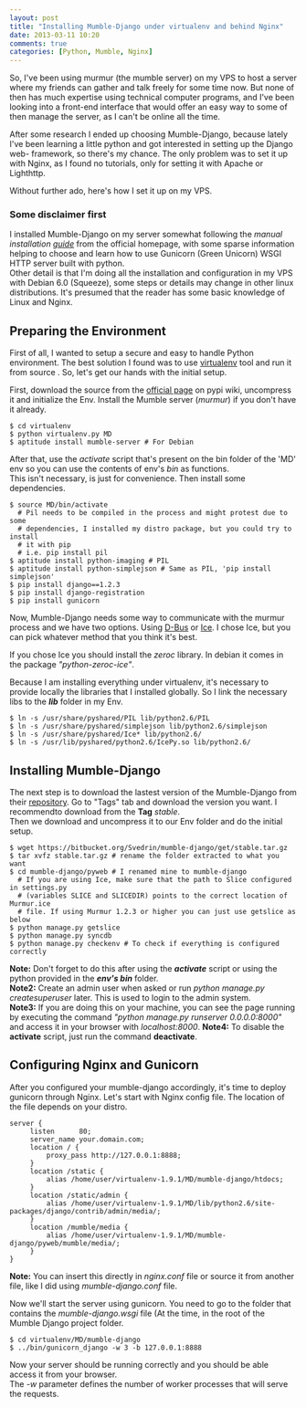 ```yaml
---
layout: post
title: "Installing Mumble-Django under virtualenv and behind Nginx"
date: 2013-03-11 10:20
comments: true
categories: [Python, Mumble, Nginx]
---
```


So, I've been using murmur (the mumble server) on my VPS to host a server where 
my friends can gather and talk freely for some time now. But none of then has
much expertise using technical computer programs, and I've been looking into a
front-end interface that would offer an easy way to some of then manage the
server, as I can't be online all the time.

After some research I ended up choosing Mumble-Django, because lately I've been
learning a little python and got interested in setting up the Django web-
framework, so there's my chance. The only problem was to set it up with Nginx,
as I found no tutorials, only for setting it with Apache or Lighthttp.

Without further ado, here's how I set it up on my VPS.
<!-- More -->

### Some disclaimer first

I installed Mumble-Django on my server somewhat following the _manual
installation [guide][1]_ from the official homepage, with some sparse
information helping to choose and learn how to use Gunicorn (Green Unicorn) WSGI
HTTP server built with python.  
Other detail is that I'm doing all the installation and configuration in my VPS
with Debian 6.0 (Squeeze), some steps or details may change in other linux
distributions.
It's presumed that the reader has some basic knowledge of Linux and Nginx.

Preparing the Environment
-------------------------

First of all, I wanted to setup a secure and easy to handle Python environment.
The best solution I found was to use [virtualenv][2] tool and run it from source
. So, let's get our hands with the initial setup.

First, download the source from the [official page][2] on pypi wiki, uncompress
it and initialize the Env. Install the Mumble server (_murmur_) if you don't
have it already.
```
$ cd virtualenv
$ python virtualenv.py MD
$ aptitude install mumble-server # For Debian
```

After that, use the _activate_ script that's present on the bin folder of the
'MD' env so you can use the contents of env's _bin_ as functions.  
This isn't necessary, is just for convenience. Then install some dependencies.
```
$ source MD/bin/activate
  # Pil needs to be compiled in the process and might protest due to some 
  # dependencies, I installed my distro package, but you could try to install
  # it with pip
  # i.e. pip install pil
$ aptitude install python-imaging # PIL
$ aptitude install python-simplejson # Same as PIL, 'pip install simplejson'
$ pip install django==1.2.3
$ pip install django-registration
$ pip install gunicorn
```

Now, Mumble-Django needs some way to communicate with the murmur process and we 
have two options. Using [D-Bus][] or [Ice][]. I chose Ice, but you can pick
whatever method that you think it's best.

If you chose Ice you should install the _zeroc_ library. In debian it comes in
the package _"python-zeroc-ice"_.

Because I am installing everything under virtualenv, it's necessary to provide
locally the libraries that I installed globally. So I link the necessary libs to
the ___lib___ folder in my Env.
``` 
$ ln -s /usr/share/pyshared/PIL lib/python2.6/PIL
$ ln -s /usr/share/pyshared/simplejson lib/python2.6/simplejson
$ ln -s /usr/share/pyshared/Ice* lib/python2.6/
$ ln -s /usr/lib/pyshared/python2.6/IcePy.so lib/python2.6/
```

Installing Mumble-Django
------------------------

The next step is to download the lastest version of the Mumble-Django from their
[repository][3]. Go to "Tags" tab and download the version you want. I recommendto download from the __Tag__ _stable_.  
Then we download and uncompress it to our Env folder and do the initial setup.
```
$ wget https://bitbucket.org/Svedrin/mumble-django/get/stable.tar.gz
$ tar xvfz stable.tar.gz # rename the folder extracted to what you want
$ cd mumble-django/pyweb # I renamed mine to mumble-django
  # If you are using Ice, make sure that the path to Slice configured in settings.py
  # (variables SLICE and SLICEDIR) points to the correct location of Murmur.ice
  # file. If using Murmur 1.2.3 or higher you can just use getslice as below
$ python manage.py getslice
$ python manage.py syncdb
$ python manage.py checkenv # To check if everything is configured correctly
```
__Note:__ Don't forget to do this after using the ___activate___ script or using
the python provided in the ___env's bin___ folder.  
__Note2:__ Create an admin user when asked or run _python manage.py
createsuperuser_ later. This is used to login to the admin system.  
__Note3:__ If you are doing this on your machine, you can see the page running
by executing the command _"python manage.py runserver 0.0.0.0:8000"_ and access
it in your browser with _localhost:8000_.
__Note4:__ To disable the __activate__ script, just run the command __deactivate__.

Configuring Nginx and Gunicorn
------------------------------
After you configured your mumble-django accordingly, it's time to deploy
gunicorn through Nginx. Let's start with Nginx config file. The location of the
file depends on your distro.
``` nginx mumble-django.conf
server {
     listen      80;
     server_name your.domain.com;
     location / {
         proxy_pass http://127.0.0.1:8888;
     }
     location /static {
         alias /home/user/virtualenv-1.9.1/MD/mumble-django/htdocs;
     }
     location /static/admin {
         alias /home/user/virtualenv-1.9.1/MD/lib/python2.6/site-packages/django/contrib/admin/media/;
     }
     location /mumble/media {
         alias /home/user/virtualenv-1.9.1/MD/mumble-django/pyweb/mumble/media/;
     }
}
```
__Note:__ You can insert this directly in _nginx.conf_ file or source it from
another file, like I did using _mumble-django.conf_ file.

Now we'll start the server using gunicorn. You need to go to the folder that
contains the _mumble-django.wsgi_ file (At the time, in the root of the Mumble
Django project folder.
```
$ cd virtualenv/MD/mumble-django
$ ../bin/gunicorn_django -w 3 -b 127.0.0.1:8888
```
Now your server should be running correctly and you should be able access it
from your browser.  
The _-w_ parameter defines the number of worker processes that will serve the
requests.

<!-- Link References -->
  [1]: http://docs.mumble-django.org/en/installation.html#manual-installation
  [2]: https://pypi.python.org/pypi/virtualenv
  [3]: https://bitbucket.org/Svedrin/mumble-django/downloads
  [D-Bus]: http://docs.mumble-django.org/en/connecting_murmur_to_dbus.html#en-connecting-dbus "Connecting Murmur to DBus"
  [Ice]: http://docs.mumble-django.org/en/connecting_murmur_to_ice.html#en-connecting-ice "Making Murmur available via Ice"
